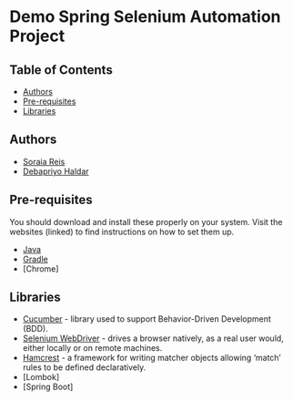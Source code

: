 # Demo Spring Selenium Automation Project

## Table of Contents

- [Authors](#authors)
- [Pre-requisites](#pre-requisites)
- [Libraries](#libraries)

## Authors

* [Soraia Reis](https://github.com/soraiareis)
* [Debapriyo Haldar](https://github.com/zephyr359)	

## Pre-requisites

You should download and install these properly on your system. Visit the websites (linked) to find instructions on how to set them up.

* [Java](https://www.java.com/en/download/)
* [Gradle](https://gradle.org/)
* [Chrome]

## Libraries

* [Cucumber](https://cucumber.io/) - library used to support Behavior-Driven Development (BDD).
* [Selenium WebDriver](https://www.selenium.dev/documentation/en/webdriver/) - drives a browser natively, as a real user would, either locally or on remote machines.
* [Hamcrest](http://hamcrest.org/JavaHamcrest/tutorial) - a framework for writing matcher objects allowing ‘match’ rules to be defined declaratively.
* [Lombok]
* [Spring Boot]


